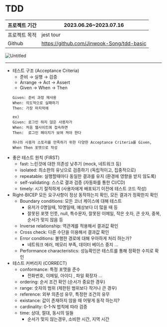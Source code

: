 # TDD

| 프로젝트 기간 | 2023.06.26~2023.07.16                     |
| ------------- | ----------------------------------------- |
| 프로젝트 목적 | jest tour                                 |
| Github        | https://github.com/Jinwook-Song/tdd-basic |

![Untitled](https://s3-us-west-2.amazonaws.com/secure.notion-static.com/8bd61e48-01a4-426f-8f01-16339863dbae/Untitled.png)

---

- 테스트 구조 (Acceptance Criteria)
  - 준비 → 실행 → 검증
  - Arrange → Act → Assert
  - Given → When → Then
  ```
  Given: 준비 과정 재사용
  When: 의도적으로 실패하기
  Then: 가장 마지막에

  ex)
  Given: 로그인 하지 않은 사용자가
  When: 처음 웹사이트에 접속하면
  Then:  로그인 페이지가 보여 져야 한다

  하나의 사용자 스토리를 만족하기 위한 다양한 Acceptance Criteria를 Given, When Then 포맷으로 작성
  ```
- 좋은 테스트 원칙 (FIRST)
  - fast: 느린것에 대한 의존성 낮추기 (mock, 네트워크 등)
  - isolated: 최소한의 유닛으로 검증하기 (독립적이고, 집중적으로)
  - repeatable: 실행할때마다 동일한 결과를 유지 (환경에 영향을 받지 않도록)
  - self-validating: 스스로 결과 검증 (자동화를 통한 CI/CD)
  - timely: 시기 절적하게 (사용자에게 배포되기 이전에 테스트 코드 작성)
- Right-BICEP
  모든 요구사항이 정상 동작하는지 확인, 모든 결과가 정확한지 확인
  - Boundary conditions: 모든 코너 케이스에 대해 테스트
    - 유저가 0명일때, 10명일때, 예상보다 더 많을 때 등
    - 잘못된 포맷 인풋, null, 특수문자, 잘못된 이메일, 작은 숫자, 큰 숫자, 중복, 순서가 맞지 않음 등
  - Inverse relationship: 역관계를 적용해서 결과값 확인
  - Cross check: 다른 수단을 이용해서 결과값 확인
  - Error conditions: 불행한 경로에 대해 우아하게 처리 하는가?
    - 네트워크 에러, 메모리 부족, 데이터 베이스 중지 …
  - Performance characteristics: 성능확인은 테스트를 통해 정확한 수치로 확인
- 테스트 커버리지 (CORRECT)
  - conformance: 특정 포맷을 준수
    - 전화번호, 이메일, 아이디 , 파일 확장자 …
  - ordering: 순서 조건 확인 (순서가 중요한 경우)
  - range: 숫자의 범위 (제한된 범위보다 작거나 큰 경우)
  - reference: 외부 의존성 유무, 특정한 조건의 유무
  - existance: 값이 존재하지 않을 때 어떻게 동작 하는지?
  - cardinality: 0-1-N 법칙에 따라 검증
  - time: 상대, 절대, 동시의 일들
    - 순서가 맞지 않는경우, 소비한 시간, 지역 시간
